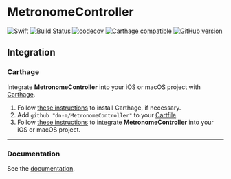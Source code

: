 # MetronomeController

![Swift](https://img.shields.io/badge/%20in-swift%203.0-orange.svg)
[![Build Status](https://travis-ci.org/dn-m/MetronomeController.svg?branch=master)](https://travis-ci.org/dn-m/MetronomeController) 
[![codecov](https://codecov.io/gh/dn-m/MetronomeController/branch/master/graph/badge.svg)](https://codecov.io/gh/dn-m/MetronomeController) 
[![Carthage compatible](https://img.shields.io/badge/Carthage-compatible-4BC51D.svg?style=flat)](https://github.com/Carthage/Carthage) 
[![GitHub version](https://badge.fury.io/gh/dn-m%2FMetronomeController.svg)](https://badge.fury.io/gh/dn-m%2FMetronomeController) 

## Integration

### Carthage
Integrate **MetronomeController** into your iOS or macOS project with [Carthage](https://github.com/Carthage/Carthage).

1. Follow [these instructions](https://github.com/Carthage/Carthage#installing-carthage) to install Carthage, if necessary.
2. Add `github "dn-m/MetronomeController"` to your [Cartfile](https://github.com/Carthage/Carthage/blob/master/Documentation/Artifacts.md#cartfile).
3. Follow [these instructions](https://github.com/Carthage/Carthage#adding-frameworks-to-an-application) to integrate **MetronomeController** into your iOS or macOS project.

---

### Documentation
See the [documentation](http://dn-m.github.io/MetronomeController/).
